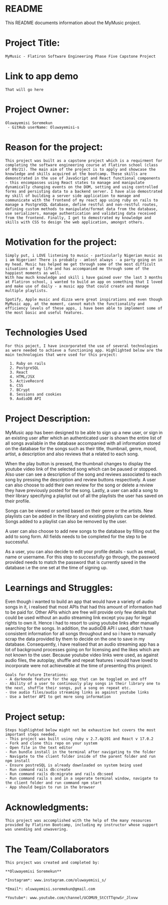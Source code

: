 # README
This README documents information about the MyMusic project.

# Project Title: 
    MyMusic - Flatiron Software Engineering Phase Five Capstone Project

# Link to app demo
    That will go here

# Project Owner: 
    Oluwayemisi Soremekun 
     - GitHub userName: Oluwayemisi-s

# Reason for the project:
    This project was built as a capstone project which is a requirment for completing the software engineering course at Flatiron school (class of 09/21). The main aim of the project is to apply and showcase the knowledge and skills acquired at the bootcamp. These skills are demonstrated in the use of JavaScript and React functional components - this encompasses using React states to manage and manipulate dynamically changing events on the DOM, setting and using controlled forms and persisting data to a backend server. I have also demostrated my skill of building a server side application to manage and communicate with the frontend of my react app using ruby on rails to manage a PostgreSQL database, define restful and non-restful routes, defining custom methods to manipulate/format data from the database, use serializers, manage authentication and validating data received from the frontend. Finally, I get to demostrated my knowledge and skills with CSS to design the web application, amongst others.

# Motivation for the project: 
    Simply put, i LOVE listening to music - particularly Nigerian music as i am Nigerian! There is probably - amlost always - a party going on in my head. Music has helped me get through some of the most difficult situations of my life and has accompanied me through some of the happiest moments as well. 
    With how much knowledge and skill i have gained over the last 3 months at Flatiron school, i wanted to build an app on something that I loved and make use of daily - a music app that could create and manage multiple playlists.

    Spotify, Apple music and dizza were great inspirations and even though MyMusic app, at the moment, cannot match the functionality and efficiency levels of these apps, i have been able to implement some of the most basic and useful features.

  # Technologies Used
    For this poject, I have incorporated the use of several technologies as were needed to achieve a functioning app. Highlighted below are the main technologies that were used for this project:

      1. Ruby on rails
      2. PostgreSQL
      3. React
      4. HTML/JSX
      5. ActiveRecord
      6. CSS
      7. BCrypt
      8. Sessions and cookies
      9. AudioDB API
      

# Project Description: 
   MyMusic app has been designed to be able to sign up a new user, or sign in an existing user after which an authenticated user is shown the entire list of all songs available in the database accompanied with all information stored on the database for the songs such as their title, thumbnail, genre, mood, artist, a description and also reviews that a related to each song.

   When the play button is pressed, the thumbnail changes to display the youtube video link of the selected song which can be paused or stopped. Also user can see a description of the song and reviews associated to each song by pressing the description and review buttons respectively. A user can also choose to add their own review for the song or delete a review they have previously posted for the song. Lastly, a user can add a song to their library specifying a playlist out of all the playlists the user has saved on their profile.

   Songs can be viewed or sorted based on their genre or the artists. New playlists can be added in the library and existing playlists can be deleted. Songs added to a playlist can also be removed by the user.

   A user can also choose to add new songs to the database by filling out the add to song form. All fields needs to be completed for the step to be successful. 

   As a user, you can also decide to edit your profile details - such as email, name or username. For this step to successfully go through, the password provided needs to match the password that is currently saved in the database i.e the one set at the time of signing up.

# Learnings and Struggles:
   Even though i wanted to build an app that would have a variety of audio songs in it, i realised that most APIs that had this amount of information had to be paid for. Other APIs which are free will provide only few details that could be used without an audio streaming link except you pay for legal rights to own it. Hence i had to resort to using youtube links after manually searching for the songs. In addition, the audioDB API i used, didn't have consistent information for all songs throughout and so i have to manually scrap the data provided by them to decide on the one to save in my database. Consequently, i have realised that an audio streaming app has a lot of background processes going on for licensing and the likes which are not known to the user.
   Because youtube video links were used, as against audio files, the autoplay, shuffle and repeat features i would have loved to incorporate were not achieveable at the time of presenting this project. 

    Goals for Future Iterations:
    - A darkmode feature for the app that can be toggled on and off
    - Ability of a user to continously play songs in their library one to the next, shuffle their songs, put a song on repeat etc.
    - Use audio files/audio streaming links as against youtube links
    - Use a better API to get more song information 

# Project setup:
    Steps highlighted below might not be exhaustive but covers the most important steps needed.
    - This project was built using ruby v 2.7.4p191 and React v 17.0.2
    - Fork and clone this repo on your system
    - Open file in the text editor
    - Run bundle install in the terminal after navigating to the folder
    - Navigate to the client folder inside of the parent folder and run npm install
    - Ensure postreSQL is already downloaded on system being used
    - Run command rails db:create
    - Run command rails db:migrate and rails db:seed
    - Run command rails s and in a seperate terminal window, navigate to the client folder and run command npm start
    - App should begin to run in the browser

# Acknowledgments:
    This project was accomplished with the help of the many resources provided by Flatiron Bootcamp, including my instructor whose support was unending and unwavering. 

# The Team/Collaborators

    This project was created and completed by:

    **Oluwayemisi Soremekun**

    *Instagram*: www.instagram.com/oluwayemisi_s/

    *Email*: oluwayemisi.soremekun@gmail.com

    *Youtube*: www.youtube.com/channel/UCOMU9_StCtTTqnwSr_Jlvvw



